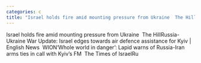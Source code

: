 ```yaml
---
categories: c
title: "Israel holds fire amid mounting pressure from Ukraine  The Hill"
---
```

Israel holds fire amid mounting pressure from Ukraine&nbsp;&nbsp;The HillRussia-Ukraine War Update: Israel edges towards air defence assistance for Kyiv | English News&nbsp;&nbsp;WION‘Whole world in danger’: Lapid warns of Russia-Iran arms ties in call with Kyiv’s FM&nbsp;&nbsp;The Times of IsraelRu